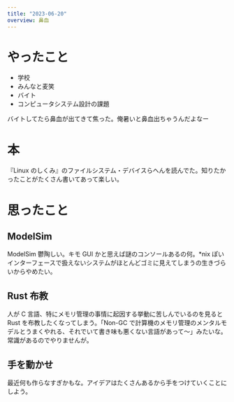 ```yaml
---
title: "2023-06-20"
overview: 鼻血
---
```


# やったこと

- 学校
- みんなと麦笑
- バイト
- コンピュータシステム設計の課題

バイトしてたら鼻血が出てきて焦った。俺暑いと鼻血出ちゃうんだよなー

# 本

『Linux のしくみ』のファイルシステム・デバイスらへんを読んでた。知りたかったことがたくさん書いてあって楽しい。

# 思ったこと

## ModelSim

ModelSim 鬱陶しい。キモ GUI かと思えば謎のコンソールあるの何。\*nix ぽいインターフェースで扱えないシステムがほとんどゴミに見えてしまうの生きづらいからやめたい。

## Rust 布教

人が C 言語、特にメモリ管理の事情に起因する挙動に苦しんでいるのを見ると Rust を布教したくなってしまう。「Non-GC で計算機のメモリ管理のメンタルモデルとうまくやれる、それでいて書き味も悪くない言語があって〜」みたいな。常識があるのでやりませんが。

## 手を動かせ

最近何も作らなすぎかもな。アイデアはたくさんあるから手をつけていくことにしよう。
